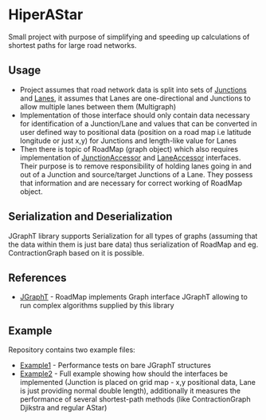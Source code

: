 # HiperAStar

Small project with purpose of simplifying and speeding up calculations of shortest paths for large road networks.


## Usage
* Project assumes that road network data is split into sets of [Junctions](hiperastar/src/main/java/org/hiperastar/data/Junction.java) and [Lanes](hiperastar/src/main/java/org/hiperastar/data/Lane.java), it assumes that Lanes are one-directional and Junctions to allow multiple lanes between them (Multigraph) 
* Implementation of those interface should only contain data necessary for identification of a Junction/Lane and values that can be converted in user defined way to positional data (position on a road map i.e latitude longitude or just x,y) for Junctions and length-like value for Lanes
* Then there is topic of RoadMap (graph object) which also requires implementation of [JunctionAccessor](hiperastar/src/main/java/org/hiperastar/data/JunctionAccessor.java) and [LaneAccessor](hiperastar/src/main/java/org/hiperastar/data/LaneAccessor.java) interfaces. Their purpose is to remove responsibility of holding lanes going in and out of a Junction and source/target Junctions of a Lane. They possess that information and are necessary for correct working of RoadMap object.

## Serialization and Deserialization

JGraphT library supports Serialization for all types of graphs (assuming that the data within them is just bare data) thus serialization of RoadMap and eg. ContractionGraph based on it is possible.

## References

* [JGraphT](https://jgrapht.org/) - RoadMap implements Graph interface JGraphT allowing to run complex algorithms supplied by this library

## Example

Repository contains two example files:
* [Example1](hiperastar/src/main/java/org/hiperastar/examples/ExampleTest1.java) - Performance tests on bare JGraphT structures
* [Example2](hiperastar/src/main/java/org/hiperastar/examples/ExampleTest2.java) - Full example showing how should the interfaces be implemented (Junction is placed on grid map - x,y positional data, Lane is just providing normal double length), additionally it measures the performance of several shortest-path methods (like ContractionGraph Djikstra and regular AStar)
